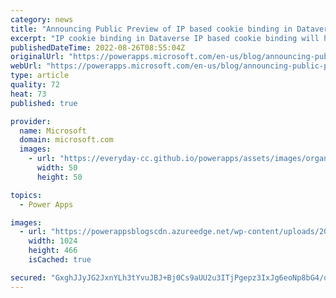 ```yaml
---
category: news
title: "Announcing Public Preview of IP based cookie binding in Dataverse"
excerpt: "IP cookie binding in Dataverse IP based cookie binding will help our customer&#8217;s organization in responding to cookie replay security threat in Dataverse. IP based cookie binding blocks the cookie replay attack. It does it by evaluating the IP address attached to the cookie. If cookie IP address"
publishedDateTime: 2022-08-26T08:55:04Z
originalUrl: "https://powerapps.microsoft.com/en-us/blog/announcing-public-preview-of-ip-based-cookie-binding-in-dataverse/"
webUrl: "https://powerapps.microsoft.com/en-us/blog/announcing-public-preview-of-ip-based-cookie-binding-in-dataverse/"
type: article
quality: 72
heat: 73
published: true

provider:
  name: Microsoft
  domain: microsoft.com
  images:
    - url: "https://everyday-cc.github.io/powerapps/assets/images/organizations/microsoft.com-50x50.jpg"
      width: 50
      height: 50

topics:
  - Power Apps

images:
  - url: "https://powerappsblogscdn.azureedge.net/wp-content/uploads/2022/08/CookieIPBindingSettings-Enable-blogpost-1024x466.png"
    width: 1024
    height: 466
    isCached: true

secured: "GxghJJyJG2JxnYLh3tYvuJBJ+Bj0Cs9aUU2u3ITjPgepz3IxJg6eoNp8bG4/oFw81o9Jio2+vbkNVEOXlP0DmtKUaKHCelXUMFuKb7mGPD4aDVEbliPJWtyNXTeE3+CsZTCFVtWqLQnTkULV8KxvXq5hObNjWk7v+tEhZBvbnJ2zynnCgiwF1+BGLwn9multHgooIgZ9wh0T/migB0hfkbV1BCIF71ifk2qSE1Swcjzu7Rk9510Q/I+dhjHsdm2ZZO6/E02uH1aEUzdUlDp5r3U0V7lWw+Sq93n+FMDL6m3Ca0cSJmR8cYiDxrnMfyPTi+BI3ALRiL67s/OaWCQa0LRw7z9uFNc75TyotQbhP74=;wJeLLHbUX5pHe+RxBVuJZg=="
---
```


